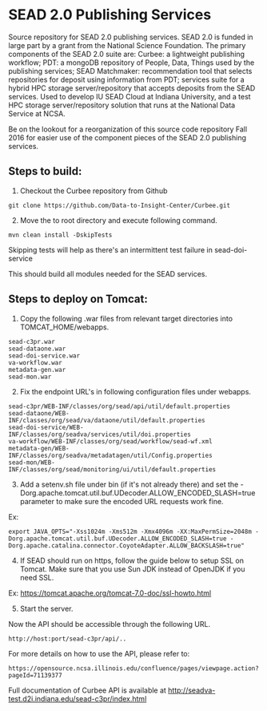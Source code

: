 SEAD 2.0 Publishing Services
=============================

Source repository for SEAD 2.0 publishing services. SEAD 2.0 is funded in large part by a grant from the National Science Foundation.  The primary components of the SEAD 2.0 suite are:  Curbee: a lightweight publishing workflow; PDT: a mongoDB repository of People, Data, Things used by the publishing services; SEAD Matchmaker:  recommendation tool that selects repositories for deposit using information from PDT; services suite for a hybrid HPC storage server/repository that accepts deposits from the SEAD services.  Used to develop IU SEAD Cloud at Indiana University, and a test HPC storage server/repository solution that runs at the National Data Service at NCSA.     

Be on the lookout for a reorganization of this source code repository Fall 2016 for easier use of the component pieces of the SEAD 2.0 publishing services.

Steps to build:
---------------
1) Checkout the Curbee repository from Github
~~~
git clone https://github.com/Data-to-Insight-Center/Curbee.git
~~~
2) Move the to root directory and execute following command.
~~~
mvn clean install -DskipTests
~~~
Skipping tests will help as there's an intermittent test failure in sead-doi-service

This should build all modules needed for the SEAD services.

Steps to deploy on Tomcat:
--------------------------

1) Copy the following .war files from relevant target directories into TOMCAT_HOME/webapps.
~~~
sead-c3pr.war
sead-dataone.war
sead-doi-service.war
va-workflow.war
metadata-gen.war
sead-mon.war
~~~

2) Fix the endpoint URL's in following configuration files under webapps.
~~~
sead-c3pr/WEB-INF/classes/org/sead/api/util/default.properties
sead-dataone/WEB-INF/classes/org/sead/va/dataone/util/default.properties
sead-doi-service/WEB-INF/classes/org/seadva/services/util/doi.properties
va-workflow/WEB-INF/classes/org/sead/workflow/sead-wf.xml
metadata-gen/WEB-INF/classes/org/seadva/metadatagen/util/Config.properties
sead-mon/WEB-INF/classes/org/sead/monitoring/ui/util/default.properties
~~~

3) Add a setenv.sh file under bin (if it's not already there) and set the 
-Dorg.apache.tomcat.util.buf.UDecoder.ALLOW_ENCODED_SLASH=true parameter to make
sure the encoded URL requests work fine.

Ex: 
~~~
export JAVA_OPTS="-Xss1024m -Xms512m -Xmx4096m -XX:MaxPermSize=2048m -Dorg.apache.tomcat.util.buf.UDecoder.ALLOW_ENCODED_SLASH=true -Dorg.apache.catalina.connector.CoyoteAdapter.ALLOW_BACKSLASH=true"
~~~

4) If SEAD should run on https, follow the guide below to setup SSL on Tomcat. Make sure that
you use Sun JDK instead of OpenJDK if you need SSL.

Ex:
https://tomcat.apache.org/tomcat-7.0-doc/ssl-howto.html

5) Start the server.

Now the API should be accessible through the following URL.
~~~
http://host:port/sead-c3pr/api/..
~~~

For more details on how to use the API, please refer to:
~~~
https://opensource.ncsa.illinois.edu/confluence/pages/viewpage.action?pageId=71139377
~~~

Full documentation of Curbee API is available at http://seadva-test.d2i.indiana.edu/sead-c3pr/index.html
